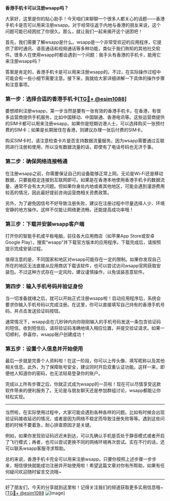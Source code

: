 **香港手机卡可以注册wsapp吗？**

大家好，这里是你的贴心助手！今天咱们来聊聊一个很多人都关心的话题——香港手机卡是否可以用来注册wsapp。对于经常往返于内地与香港的朋友来说，这个问题可能已经困扰了你很久。那么，就让我们一起来揭开这个谜团吧！

首先，我们需要了解wsapp是什么。wsapp是一个非常受欢迎的应用程序，它提供了即时通讯、语音通话和视频通话等多种功能，类似于我们熟知的其他社交软件。很多人在使用wsapp时都会遇到一个问题：我手头有香港的手机卡，能用它来注册wsapp吗？

答案是肯定的，香港手机卡是可以用来注册wsapp的。不过，在实际操作过程中可能会有一些小细节需要注意。接下来，我就给大家详细讲解一下具体的操作步骤和注意事项。

### **第一步：选择合适的香港手机卡[[TG💪+ @esim1088](https://t.me/s/esim1088)]**

要想顺利注册wsapp，第一步当然是要有一张有效的香港手机卡。在香港，有很多运营商提供手机服务，比如中国移动、中国联通、香港电讯等。这些运营商提供的SIM卡都可以用来注册wsapp。如果你是短期访港人士，可以选择购买一张预付费的SIM卡；如果是长期居住在香港，则建议办理一张后付费的SIM卡。

购买SIM卡时，请注意检查卡片是否支持数据流量服务。因为wsapp需要通过互联网进行注册和使用，所以没有数据流量的话，即使有了电话号码也无济于事。

### **第二步：确保网络连接畅通**

在注册wsapp之前，你需要保证自己的设备能够正常上网。无论是Wi-Fi还是移动数据，只要能稳定连接到互联网即可。如果是在香港本地使用香港手机卡的数据流量，通常不会有太大问题。但如果你身处内地或者其他地区，可能会遇到漫游费用较高的情况，因此最好提前咨询运营商相关资费政策。

另外，为了避免因信号不好导致注册失败，建议在注册过程中尽量选择人少、环境安静的地方操作。这样不仅能让网络更流畅，还能提高成功率哦！

### **第三步：下载并安装wsapp客户端**

打开你的智能手机或平板电脑，前往各大应用商店（如苹果App Store或安卓Google Play），搜索“wsapp”并下载官方版本的应用程序。下载完成后，请按照提示完成安装过程。

值得注意的是，不同国家和地区对wsapp可能存在一定的限制。如果你发现自己所在的地区无法直接从应用商店下载该软件，也可以尝试访问wsapp官网获取安装包。不过这种方式存在一定风险，建议谨慎操作，以免误装恶意软件。

### **第四步：输入手机号码并验证身份**

当一切准备就绪之后，就可以开始正式注册wsapp啦！启动应用程序后，系统会要求你输入手机号码以完成注册。在这里，你可以直接填写自己持有的香港手机号码，并点击发送验证码按钮。

通常情况下，wsapp会在几秒钟内向你刚刚输入的手机号码发送一条包含验证码的短信。收到短信后，请将验证码准确地填入相应位置，并提交验证请求。如果一切顺利，恭喜你，wsapp账户创建成功！

### **第五步：设置个人信息并开始使用**

最后一步就是完善个人资料啦！在这一阶段，你可以上传头像、填写昵称以及其他相关信息。此外，为了保障账号安全，建议同时开启双重认证功能。这样一来，即便他人知道你的密码，也无法轻易登录你的账户。

完成以上所有步骤之后，你就正式成为wsapp的一员啦！现在可以尽情享受这款软件带来的便利服务了。无论是与朋友聊天还是参加群组讨论，wsapp都能让你轻松实现。

---

当然啦，在实际使用过程中，大家可能会遇到各种各样的问题。比如有时候会出现验证码接收延迟的情况，或者是因为网络不稳定而导致注册失败等等。遇到这些问题的时候不要着急，耐心排查原因才是关键。

例如，如果你发现验证码迟迟未到达，可以先确认手机是否处于静音模式或者开启了飞行模式；再者，也可以尝试更换不同的网络环境再次尝试。实在不行的话，还可以联系wsapp客服寻求帮助。

总的来说，香港手机卡完全可以用来注册wsapp。只要你按照上述步骤一步步来，相信很快就能成功注册并开始使用啦！希望这篇文章对你有所帮助，如果有任何疑问欢迎随时留言交流哦~

---

好了朋友们，今天的分享就到这里啦！记得关注我们的频道获取更多实用信息哦~ [[TG💪+ @esim1088](https://t.me/s/esim1088) ![Image](https://i.postimg.cc/4NQfJmqS/Snipaste-2025-05-13-00-14-12.png)]